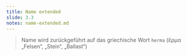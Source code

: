 ```yaml
---
title: Name extended
slide: 3.3
notes: name-extended.md
---
```


> Name wird zurückgeführt auf das griechische Wort `herma` (ἕρμα „Felsen“, „Stein“, „Ballast“)
